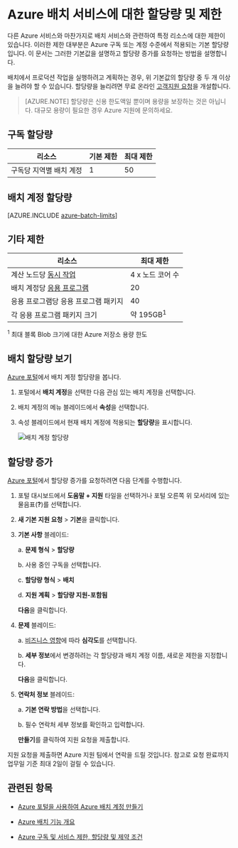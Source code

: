<properties
	pageTitle="배치 서비스 할당량 및 제한 | Microsoft Azure"
	description="기본 Azure 배치 할당량, 한도 및 제약 조건에 대해 알아보고 할당량 증가를 요청하는 방법에 대해 알아봅니다."
	services="batch"
	documentationCenter=""
	authors="mmacy"
	manager="timlt"
	editor=""/>

<tags
	ms.service="batch"
	ms.workload="big-compute"
	ms.tgt_pltfrm="na"
	ms.devlang="na"
	ms.topic="article"
	ms.date="09/10/2016"
	ms.author="marsma"/>

# Azure 배치 서비스에 대한 할당량 및 제한

다른 Azure 서비스와 마찬가지로 배치 서비스와 관련하여 특정 리소스에 대한 제한이 있습니다. 이러한 제한 대부분은 Azure 구독 또는 계정 수준에서 적용되는 기본 할당량입니다. 이 문서는 그러한 기본값을 설명하고 할당량 증가를 요청하는 방법을 설명합니다.

배치에서 프로덕션 작업을 실행하려고 계획하는 경우, 위 기본값의 할당량 중 두 개 이상을 늘려야 할 수 있습니다. 할당량을 늘리려면 무료 온라인 [고객지원 요청](#increase-a-quota)을 개설합니다.

>[AZURE.NOTE] 할당량은 신용 한도액일 뿐이며 용량을 보장하는 것은 아닙니다. 대규모 용량이 필요한 경우 Azure 지원에 문의하세요.

## 구독 할당량
**리소스**|**기본 제한**|**최대 제한**
---|---|---
구독당 지역별 배치 계정 | 1 | 50

## 배치 계정 할당량
[AZURE.INCLUDE [azure-batch-limits](../../includes/azure-batch-limits.md)]

## 기타 제한
**리소스**|**최대 제한**
---|---
계산 노드당 [동시 작업](batch-parallel-node-tasks.md) | 4 x 노드 코어 수
배치 계정당 [응용 프로그램](batch-application-packages.md) | 20
응용 프로그램당 응용 프로그램 패키지 | 40
각 응용 프로그램 패키지 크기 | 약 195GB<sup>1</sup>

<sup>1</sup> 최대 블록 Blob 크기에 대한 Azure 저장소 용량 한도

## 배치 할당량 보기

[Azure 포털][portal]에서 배치 계정 할당량을 봅니다.

1. 포털에서 **배치 계정**을 선택한 다음 관심 있는 배치 계정을 선택합니다.

2. 배치 계정의 메뉴 블레이드에서 **속성**을 선택합니다.

3. 속성 블레이드에서 현재 배치 계정에 적용되는 **할당량**을 표시합니다.

	![배치 계정 할당량][account_quotas]

## 할당량 증가

[Azure 포털][portal]에서 할당량 증가를 요청하려면 다음 단계를 수행합니다.

1. 포털 대시보드에서 **도움말 + 지원** 타일을 선택하거나 포털 오른쪽 위 모서리에 있는 물음표(**?**)를 선택합니다.

2. **새 기본 지원 요청** > **기본**을 클릭합니다.

3. **기본 사항** 블레이드:

	a. **문제 형식** > **할당량**

	b. 사용 중인 구독을 선택합니다.

	c. **할당량 형식** > **배치**

	d. **지원 계획** > **할당량 지원-포함됨**

	**다음**을 클릭합니다.

4. **문제** 블레이드:

	a. [비즈니스 영향][support_sev]에 따라 **심각도**를 선택합니다.

	b. **세부 정보**에서 변경하려는 각 할당량과 배치 계정 이름, 새로운 제한을 지정합니다.

	**다음**을 클릭합니다.

5. **연락처 정보** 블레이드:

	a. **기본 연락 방법**을 선택합니다.

	b. 필수 연락처 세부 정보를 확인하고 입력합니다.

	**만들기**를 클릭하여 지원 요청을 제출합니다.

지원 요청을 제출하면 Azure 지원 팀에서 연락을 드릴 것입니다. 참고로 요청 완료까지 업무일 기준 최대 2일이 걸릴 수 있습니다.

## 관련된 항목

* [Azure 포털을 사용하여 Azure 배치 계정 만들기](batch-account-create-portal.md)

* [Azure 배치 기능 개요](batch-api-basics.md)

* [Azure 구독 및 서비스 제한, 할당량 및 제약 조건](../azure-subscription-service-limits.md)

[portal]: https://portal.azure.com
[portal_classic_increase]: https://azure.microsoft.com/blog/2014/06/04/azure-limits-quotas-increase-requests/
[support_sev]: http://aka.ms/supportseverity

[account_quotas]: ./media/batch-quota-limit/accountquota_portal.PNG

<!---HONumber=AcomDC_0914_2016-->